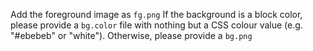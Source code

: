 Add the foreground image as `fg.png`
If the background is a block color, please provide a `bg.color` file with nothing but a CSS colour value (e.g. "#ebebeb" or "white").
Otherwise, please provide a `bg.png`
